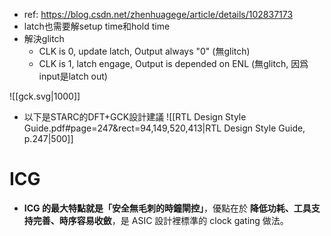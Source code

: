 - ref: https://blog.csdn.net/zhenhuagege/article/details/102837173
- latch也需要解setup time和hold time
- 解決glitch
	- CLK is 0, update latch, Output always "0" (無glitch)
	- CLK is 1, latch engage, Output is depended on ENL (無glitch, 因爲input是latch out)

![[gck.svg|1000]]

- 以下是STARC的DFT+GCK設計建議
![[RTL Design Style Guide.pdf#page=247&rect=94,149,520,413|RTL Design Style Guide, p.247|500]]

# ICG

- **ICG 的最大特點就是「安全無毛刺的時鐘閘控」**，優點在於 **降低功耗、工具支持完善、時序容易收斂**，是 ASIC 設計裡標準的 clock gating 做法。